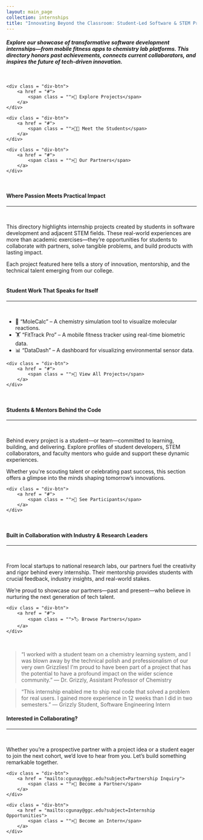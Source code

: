 ```yaml
---
layout: main_page
collection: internships
title: "Innovating Beyond the Classroom: Student-Led Software & STEM Projects"
---
```

#### *Explore our showcase of transformative software development internships—from mobile fitness apps to chemistry lab platforms. This directory honors past achievements, connects current collaborators, and inspires the future of tech-driven innovation.*

<br>
<div class = "div-btn-display">

    <div class = "div-btn">
        <a href = "#">
            <span class = "">🚀 Explore Projects</span>
        </a>
    </div>

    <div class = "div-btn">
        <a href = "#">
            <span class = "">👩‍💻 Meet the Students</span>
        </a>
    </div>

    <div class = "div-btn">
        <a href = "#">
            <span class = "">🤝 Our Partners</span>
        </a>
    </div>

</div>
<br>

#### Where Passion Meets Practical Impact
---
<br>

This directory highlights internship projects created by students in software development and adjacent STEM fields. These real-world experiences are more than academic exercises—they’re opportunities for students to collaborate with partners, solve tangible problems, and build products with lasting impact.

Each project featured here tells a story of innovation, mentorship, and the technical talent emerging from our college.
<br>
<br>

#### Student Work That Speaks for Itself
---
<br>

- 🧬 “MoleCalc” – A chemistry simulation tool to visualize molecular reactions.
- 🏋️ “FitTrack Pro” – A mobile fitness tracker using real-time biometric data.
- 📊 “DataDash” – A dashboard for visualizing environmental sensor data.

<div>

    <div class = "div-btn">
        <a href = "#">
            <span class = "">🔎 View All Projects</span>
        </a>
    </div>

</div>
<br>

#### Students & Mentors Behind the Code
---
<br>

Behind every project is a student—or team—committed to learning, building, and delivering. Explore profiles of student developers, STEM collaborators, and faculty mentors who guide and support these dynamic experiences.

Whether you're scouting talent or celebrating past success, this section offers a glimpse into the minds shaping tomorrow’s innovations.

<div>

    <div class = "div-btn">
        <a href = "#">
            <span class = "">📇 See Participants</span>
        </a>
    </div>

</div>
<br>

#### Built in Collaboration with Industry & Research Leaders
---
<br>

From local startups to national research labs, our partners fuel the creativity and rigor behind every internship. Their mentorship provides students with crucial feedback, industry insights, and real-world stakes.

We’re proud to showcase our partners—past and present—who believe in nurturing the next generation of tech talent.

<div>

    <div class = "div-btn">
        <a href = "#">
            <span class = "">🏷️ Browse Partners</span>
        </a>
    </div>

</div>
<br>

> “I worked with a student team on a chemistry learning system, and I was blown away by the technical polish and professionalism of our very own Grizzlies! I'm proud to have been part of a project that has the potential to have a profound impact on the wider science community.”
> — Dr. Grizzly, Assistant Professor of Chemistry

>“This internship enabled me to ship real code that solved a problem for real users. I gained more experience in 12 weeks than I did in two semesters.”
> — Grizzly Student, Software Engineering Intern

#### Interested in Collaborating?
---
<br>

Whether you’re a prospective partner with a project idea or a student eager to join the next cohort, we’d love to hear from you. Let’s build something remarkable together.

<div class = "div-btn-display">

    <div class = "div-btn">
        <a href = "mailto:cgunay@ggc.edu?subject=Partnership Inquiry">
            <span class = "">🏢 Become a Partner</span>
        </a>
    </div>

    <div class = "div-btn">
        <a href = "mailto:cgunay@ggc.edu?subject=Internship Opportunities">
            <span class = "">🎯 Become an Intern</span>
        </a>
    </div>

</div>
<br>
